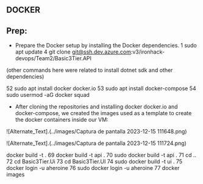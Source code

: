## DOCKER

## Prep: 


* Prepare the Docker setup by installing the Docker dependencies.
  1  sudo apt update
  4  git clone git@ssh.dev.azure.com:v3/ironhack-devops/Team2/Basic3Tier.API

(other commands here were related to install dotnet sdk and other dependencies)

  52  sudo apt install docker docker.io
  53  sudo apt install docker-compose
  54  sudo usermod -aG docker squad

* After cloning the repositories and installing docker docker.io and docker-compose, we created the images used as a template to create the docker containers inside our VM:

 ![Alternate_Text].(../images/Captura de pantalla 2023-12-15 111648.png)

 ![Alternate_Text].(../images/Captura de pantalla 2023-12-15 111724.png)

docker build -t .
   69  docker build -t api .
   70  sudo docker build -t api .
   71  cd ..
   72  cd Basic3Tier.Ui
   73  cd Basic3Tier.UI
   74  sudo docker build -t ui .
   75  docker login -u aheroine
   76  sudo docker login -u aheroine 
   77  docker images
